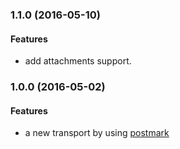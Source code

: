 

<a name="1.1.0"></a>
### 1.1.0 (2016-05-10)


#### Features

* add attachments support.


<a name="1.0.0"></a>
### 1.0.0 (2016-05-02)


#### Features

* a new transport by using [postmark](https://github.com/wildbit/postmark.js)
